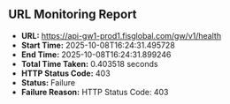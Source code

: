 ## URL Monitoring Report

- **URL:** https://api-gw1-prod1.fisglobal.com/gw/v1/health
- **Start Time:** 2025-10-08T16:24:31.495728
- **End Time:** 2025-10-08T16:24:31.899246
- **Total Time Taken:** 0.403518 seconds
- **HTTP Status Code:** 403
- **Status:** Failure
- **Failure Reason:** HTTP Status Code: 403
